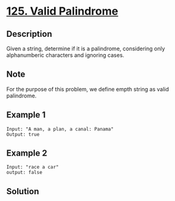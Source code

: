 # [125. Valid Palindrome](https://leetcode.com/problems/valid-palindrome/)

## Description

Given a string, determine if it is a palindrome, considering only alphanumberic characters and ignoring cases.

## Note

For the purpose of this problem, we define empth string as valid palindrome.

## Example 1

```example
Input: "A man, a plan, a canal: Panama"
Output: true
```

## Example 2

```example
Input: "race a car"
output: false
```

## Solution

```javascript

```
